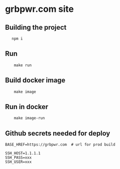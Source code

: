 # grbpwr.com site

## Building the project

```shell script
   npm i
```

## Run

```shell script
    make run
```

## Build docker image

```shell script
    make image
```

## Run in docker

```shell script
    make image-run
```

## Github secrets needed for deploy 

```shell script
BASE_HREF=https://grbpwr.com  # url for prod build 

```
```shell script
SSH_HOST=1.1.1.1
SSH_PASS=xxx
SSH_USER=xxx
```